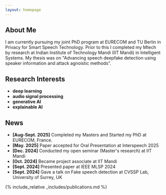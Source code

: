 ```yaml
---
layout: homepage
---
```


## About Me
I am currently pursuing my joint PhD program at EURECOM and TU Berlin in Privacy for Smart Speech Technology.
Prior to this I completed my Mtech by research at Indian Institute of Technology Mandi (IIT Mandi) in Intelligent Systems. My thesis was on "Advancing speech deepfake detection using speaker information and attack agnoistic methods".

## Research Interests

- **deep learning**
- **audio signal processing**
- **generative AI**
- **explainable AI**
 


## News
- **[Aug-Sept. 2025]** Completed my Masters and Started my PhD at EURECOM, France.
- **[May. 2025]** Paper accepted for Oral Presentation at Interspeech 2025
- **[Dec. 2024]** Conducted my open seminar (Master's research) at IIT Mandi
- **[Oct. 2024]** Became project associate at IIT Mandi
- **[Sept. 2024]** Presented paper at IEEE MLSP 2024
- **[Sept. 2024]** Gave a talk on Fake speech detection at CVSSP Lab, University of Surrey, UK

{% include_relative _includes/publications.md %}

<!-- {% include_relative _includes/services.md %} -->
